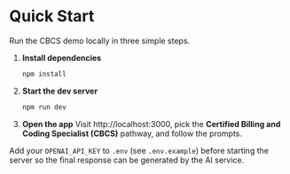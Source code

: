 # Quick Start

Run the CBCS demo locally in three simple steps.

1. **Install dependencies**
   ```bash
   npm install
   ```
2. **Start the dev server**
   ```bash
   npm run dev
   ```
3. **Open the app**
   Visit http://localhost:3000, pick the **Certified Billing and Coding Specialist (CBCS)** pathway, and follow the prompts.

Add your `OPENAI_API_KEY` to `.env` (see `.env.example`) before starting the server so the final response can be generated by the AI service.
